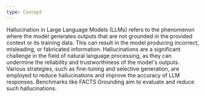 ```yaml
---
type: Concept
---
```


Hallucination in Large Language Models (LLMs) refers to the phenomenon where the model generates outputs that are not grounded in the provided context or its training data. This can result in the model producing incorrect, misleading, or fabricated information. Hallucinations are a significant challenge in the field of natural language processing, as they can undermine the reliability and trustworthiness of the model's outputs. Various strategies, such as fine-tuning and selective generation, are employed to reduce hallucinations and improve the accuracy of LLM responses. Benchmarks like FACTS Grounding aim to evaluate and reduce such hallucinations.